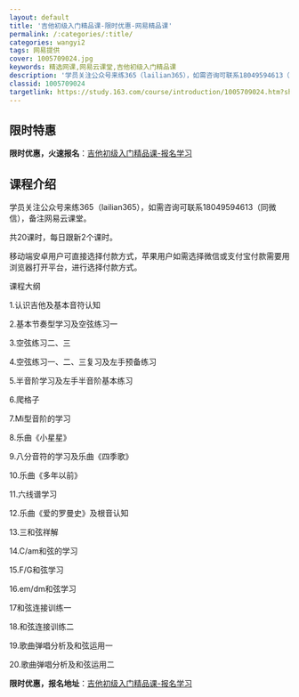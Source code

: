 ```yaml
---
layout: default
title: '吉他初级入门精品课-限时优惠-网易精品课'
permalink: /:categories/:title/
categories: wangyi2
tags: 网易提供
cover: 1005709024.jpg
keywords: 精选网课,网易云课堂,吉他初级入门精品课
description: '学员关注公众号来练365（lailian365），如需咨询可联系18049594613（同微信），备注网易云课堂。共20'
classid: 1005709024
targetlink: https://study.163.com/course/introduction/1005709024.htm?share=1&shareId=1025206652&utm_campaign=share&utm_medium=iphoneShare&utm_source=&utm_u=1025206652
---
```


## 限时特惠

**限时优惠，火速报名**：[吉他初级入门精品课-报名学习](https://study.163.com/course/introduction/1005709024.htm?share=1&shareId=1025206652&utm_campaign=share&utm_medium=iphoneShare&utm_source=&utm_u=1025206652)

## 课程介绍

学员关注公众号来练365（lailian365），如需咨询可联系18049594613（同微信），备注网易云课堂。



共20课时，每日跟新2个课时。



移动端安卓用户可直接选择付款方式，苹果用户如需选择微信或支付宝付款需要用浏览器打开平台，进行选择付款方式。



课程大纲

1.认识吉他及基本音符认知

2.基本节奏型学习及空弦练习一

3.空弦练习二、三

4.空弦练习一、二、三复习及左手预备练习

5.半音阶学习及左手半音阶基本练习

6.爬格子

7.Mi型音阶的学习

8.乐曲《小星星》

9.八分音符的学习及乐曲《四季歌》

10.乐曲《多年以前》

11.六线谱学习

12.乐曲《爱的罗曼史》及根音认知

13.三和弦祥解

14.C/am和弦的学习

15.F/G和弦学习

16.em/dm和弦学习

17和弦连接训练一

18.和弦连接训练二

19.歌曲弹唱分析及和弦运用一

20.歌曲弹唱分析及和弦运用二

**限时优惠，报名地址**：[吉他初级入门精品课-报名学习](https://study.163.com/course/introduction/1005709024.htm?share=1&shareId=1025206652&utm_campaign=share&utm_medium=iphoneShare&utm_source=&utm_u=1025206652)

